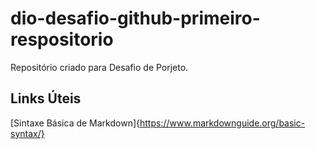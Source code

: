 # dio-desafio-github-primeiro-respositorio
Repositório criado para Desafio de Porjeto.


## Links Úteis
[Sintaxe Básica de Markdown]{https://www.markdownguide.org/basic-syntax/}

